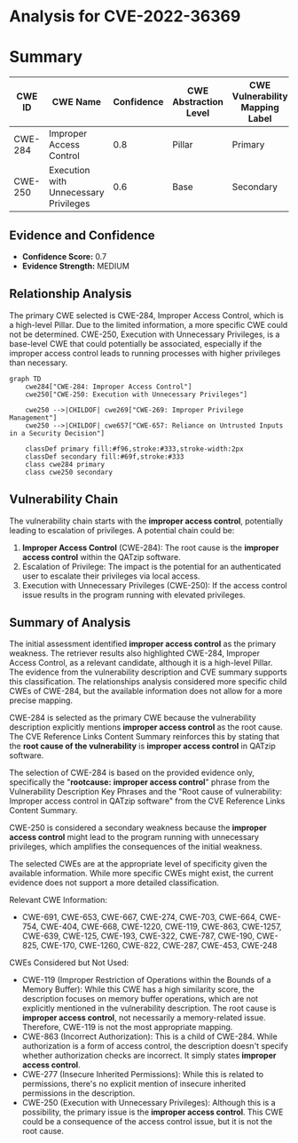 # Analysis for CVE-2022-36369

# Summary
| CWE ID | CWE Name | Confidence | CWE Abstraction Level | CWE Vulnerability Mapping Label | CWE-Vulnerability Mapping Notes |
|---|---|---|---|---|---|
| CWE-284 | Improper Access Control | 0.8 | Pillar | Primary | Discouraged |
| CWE-250 | Execution with Unnecessary Privileges | 0.6 | Base | Secondary | Allowed |

## Evidence and Confidence

*   **Confidence Score:** 0.7
*   **Evidence Strength:** MEDIUM

## Relationship Analysis
The primary CWE selected is CWE-284, Improper Access Control, which is a high-level Pillar. Due to the limited information, a more specific CWE could not be determined. CWE-250, Execution with Unnecessary Privileges, is a base-level CWE that could potentially be associated, especially if the improper access control leads to running processes with higher privileges than necessary.

```mermaid
graph TD
    cwe284["CWE-284: Improper Access Control"]
    cwe250["CWE-250: Execution with Unnecessary Privileges"]
    
    cwe250 -->|CHILDOF| cwe269["CWE-269: Improper Privilege Management"]
    cwe250 -->|CHILDOF| cwe657["CWE-657: Reliance on Untrusted Inputs in a Security Decision"]
    
    classDef primary fill:#f96,stroke:#333,stroke-width:2px
    classDef secondary fill:#69f,stroke:#333
    class cwe284 primary
    class cwe250 secondary
```

## Vulnerability Chain
The vulnerability chain starts with the **improper access control**, potentially leading to escalation of privileges. A potential chain could be:

1.  **Improper Access Control** (CWE-284): The root cause is the **improper access control** within the QATzip software.
2.  Escalation of Privilege: The impact is the potential for an authenticated user to escalate their privileges via local access.
3.  Execution with Unnecessary Privileges (CWE-250): If the access control issue results in the program running with elevated privileges.

## Summary of Analysis
The initial assessment identified **improper access control** as the primary weakness. The retriever results also highlighted CWE-284, Improper Access Control, as a relevant candidate, although it is a high-level Pillar. The evidence from the vulnerability description and CVE summary supports this classification. The relationships analysis considered more specific child CWEs of CWE-284, but the available information does not allow for a more precise mapping.

CWE-284 is selected as the primary CWE because the vulnerability description explicitly mentions **improper access control** as the root cause. The CVE Reference Links Content Summary reinforces this by stating that the **root cause of the vulnerability** is **improper access control** in QATzip software.

The selection of CWE-284 is based on the provided evidence only, specifically the "**rootcause:** **improper access control**" phrase from the Vulnerability Description Key Phrases and the "Root cause of vulnerability: Improper access control in QATzip software" from the CVE Reference Links Content Summary.

CWE-250 is considered a secondary weakness because the **improper access control** might lead to the program running with unnecessary privileges, which amplifies the consequences of the initial weakness.

The selected CWEs are at the appropriate level of specificity given the available information. While more specific CWEs might exist, the current evidence does not support a more detailed classification.

Relevant CWE Information:
*   CWE-691, CWE-653, CWE-667, CWE-274, CWE-703, CWE-664, CWE-754, CWE-404, CWE-668, CWE-1220, CWE-119, CWE-863, CWE-1257, CWE-639, CWE-125, CWE-193, CWE-322, CWE-787, CWE-190, CWE-825, CWE-170, CWE-1260, CWE-822, CWE-287, CWE-453, CWE-248

CWEs Considered but Not Used:

*   CWE-119 (Improper Restriction of Operations within the Bounds of a Memory Buffer): While this CWE has a high similarity score, the description focuses on memory buffer operations, which are not explicitly mentioned in the vulnerability description. The root cause is **improper access control**, not necessarily a memory-related issue. Therefore, CWE-119 is not the most appropriate mapping.
*   CWE-863 (Incorrect Authorization): This is a child of CWE-284. While authorization is a form of access control, the description doesn't specify whether authorization checks are incorrect. It simply states **improper access control**.
*   CWE-277 (Insecure Inherited Permissions): While this is related to permissions, there's no explicit mention of insecure inherited permissions in the description.
*   CWE-250 (Execution with Unnecessary Privileges): Although this is a possibility, the primary issue is the **improper access control**. This CWE could be a consequence of the access control issue, but it is not the root cause.